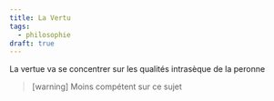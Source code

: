 ```yaml
---
title: La Vertu
tags:
  - philosophie
draft: true
---
```


La vertue va se concentrer sur les qualités intrasèque de la peronne

> [warning]
> Moins compétent sur ce sujet

